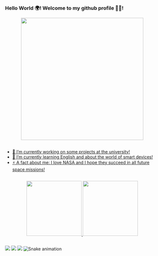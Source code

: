 ### Hello World 🌍! Welcome to my github profile 🎊🎈!
<div align="center">
<a href="https://github.com/MarcoAndradee">
  <img height="400em" src="https://user-images.githubusercontent.com/110206563/187045738-8feab63e-e346-410c-9fbf-074846025fb2.gif"/>
</div>

##
- 🔭 I’m currently working on some projects at the university!
- 🌱 I’m currently learning English and about the world of smart devices!
- ⚡ A fact about me: I love NASA and I hope they succeed in all future space missions!

##
<div align="center">
  <a href="https://github.com/MarcoAndradee">
  <img height="180em" src="https://github-readme-stats.vercel.app/api?username=MarcoAndradee&show_icons=true&theme=gotham&include_all_commits=true&count_private=true"/>
  <img height="180em" src="https://github-readme-stats.vercel.app/api/top-langs/?username=MarcoAndradee&layout=compact&langs_count=7&theme=gotham"/>
</div>

##
<div>
 <a href="https://www.instagram.com/marcoo_andradee/" target="_blank"><img src="https://img.shields.io/badge/Instagram-E4405F?style=for-the-badge&logo=instagram&logoColor=white" target="_blank"></a>
 <a href="https://www.facebook.com/profile.php?id=100002388707806"><img src="https://img.shields.io/badge/Facebook-1877F2?style=for-the-badge&logo=facebook&logoColor=white" target="_blank"></a>
 <a href="https://www.linkedin.com/in/marco-ant%C3%B4nio-andrade-4960a4232/"><img src="https://img.shields.io/badge/LinkedIn-0077B5?style=for-the-badge&logo=linkedin&logoColor=white" target="_blank"></a>
</div)

 ![Snake animation](https://github.com/MarcoAndradee/MarcoAndradee/blob/output/github-contribution-grid-snake.svg)
